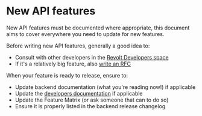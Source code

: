# New API features

New API features must be documented where appropriate, this document aims to cover everywhere you need to update for new features.

Before writing new API features, generally a good idea to:

- Consult with other developers in the [Revolt Developers space](https://rvlt.gg/API)
- If it's a relatively big feature, also [write an RFC](https://github.com/revoltchat/rfcs)

When your feature is ready to release, ensure to:

- Update backend documentation (what you're reading now!) if applicable
- Update the [developers documentation](https://github.com/revoltchat/wiki) if applicable
- Update the Feature Matrix (or ask someone that can to do so)
- Ensure it is properly listed in the backend release changelog
